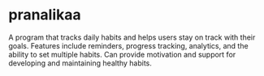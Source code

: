 # pranalikaa
A program that tracks daily habits and helps users stay on track with their goals. Features include reminders, progress tracking, analytics, and the ability to set multiple habits. Can provide motivation and support for developing and maintaining healthy habits.

